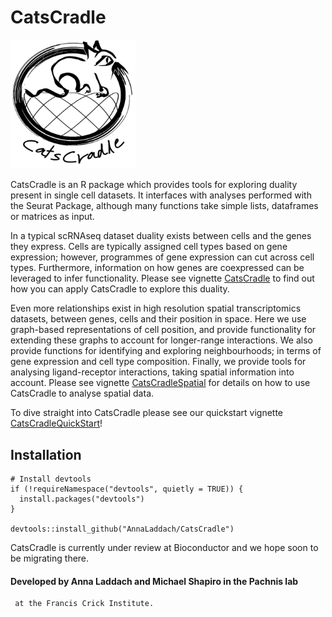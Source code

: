 # CatsCradle 

<img src="CatsCradleLogoTransparent.png" alt="" width="200"/>

CatsCradle is an R package which provides tools for exploring duality
present in single cell datasets. It interfaces with analyses performed
with the Seurat Package, although many functions take simple lists,
dataframes or matrices as input.

In a typical scRNAseq dataset duality exists between cells and the
genes they express. Cells are typically assigned cell types based on
gene expression; however, programmes of gene expression can cut across
cell types. Furthermore, information on how genes are coexpressed can
be leveraged to infer functionality. Please see vignette
[CatsCradle](vignettes/CatsCradle.Rmd) to find out how you can apply
CatsCradle to explore this duality.

Even more relationships exist in high resolution spatial
transcriptomics datasets, between genes, cells and their position in
space. Here we use graph-based representations of cell position, and
provide functionality for extending these graphs to account for
longer-range interactions.  We also provide functions for identifying
and exploring neighbourhoods; in terms of gene expression and cell
type composition.  Finally, we provide tools for analysing
ligand-receptor interactions, taking spatial information into
account. Please see vignette
[CatsCradleSpatial](vignettes/CatsCradleSpatial.Rmd) for details on
how to use CatsCradle to analyse spatial data.

To dive straight into CatsCradle please see our quickstart vignette
[CatsCradleQuickStart](vignettes/CatsCradleQuickStart.Rmd)!

## Installation

```
# Install devtools
if (!requireNamespace("devtools", quietly = TRUE)) {
  install.packages("devtools")
}

devtools::install_github("AnnaLaddach/CatsCradle")
```
CatsCradle is currently under review at Bioconductor and we hope soon
to be migrating there.

#### Developed by Anna Laddach and Michael Shapiro in the Pachnis lab
     at the Francis Crick Institute.

